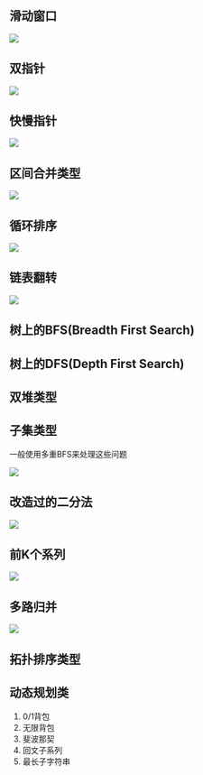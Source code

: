 ## 滑动窗口

![](https://pic2.zhimg.com/80/v2-ec5aa95052f81e22fed272c87c423653_720w.jpg)

## 双指针

![](https://pic3.zhimg.com/80/v2-961e3bfeff0b5f3323956b4198c2811b_720w.jpg)

## 快慢指针

![](https://pic2.zhimg.com/80/v2-2a365e4768a0ed84683257d2364a6e71_720w.jpg)

## 区间合并类型

![](https://pic2.zhimg.com/80/v2-603053309be9d035b3c8ccee773e46e7_720w.jpg)

## 循环排序

![](https://pic4.zhimg.com/80/v2-e5a2fe3faa0b55ad5c6d8f182039cd35_720w.jpg)

## 链表翻转

![](https://pic2.zhimg.com/80/v2-79af44147f0e31ef768b8867a43acac5_720w.jpg)

## 树上的BFS(Breadth First Search)

## 树上的DFS(Depth First Search)

## 双堆类型

## 子集类型

一般使用多重BFS来处理这些问题

![](https://pic4.zhimg.com/80/v2-0409666e91e94287c167ef81670d19a5_720w.jpg)

## 改造过的二分法

![](https://pic3.zhimg.com/80/v2-29f25eef886240f3ed3767039fb8f1db_720w.jpg)

## 前K个系列

![](https://pic3.zhimg.com/80/v2-d42febfdf2d1ce2d2211e78ff8ea88db_720w.jpg)

## 多路归并

![](https://pic1.zhimg.com/80/v2-3e133c0710ef919e120fc74275d5255b_720w.jpg)

## 拓扑排序类型

## 动态规划类

1. 0/1背包
2. 无限背包
3. 斐波那契
4. 回文子系列
5. 最长子字符串

